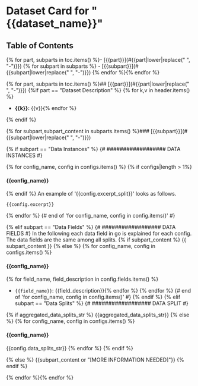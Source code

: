 # Dataset Card for "{{dataset_name}}"

## Table of Contents
{% for part, subparts in toc.items() %}- [{{part}}](#{{part|lower|replace(" ", "-")}})
{% for subpart in subparts %}  - [{{subpart}}](#{{subpart|lower|replace(" ", "-")}})
{% endfor %}{% endfor %}


{% for part, subparts in toc.items() %}## [{{part}}](#{{part|lower|replace(" ", "-")}})
{%if part == "Dataset Description" %}
{% for k,v in header.items() %} 
- **{{k}}:** {{v}}{% endfor %}

{% endif %} 

{% for subpart,subpart_content in subparts.items() %}### [{{subpart}}](#{{subpart|lower|replace(" ", "-")}})

{% if subpart == "Data Instances" %} {# ################## DATA INSTANCES #}

{% for config_name, config in configs.items() %} 
{% if configs|length > 1%}
#### {{config_name}}
{% endif %}
An example of '{{config.excerpt_split}}' looks as follows.
```
{{config.excerpt}}
```
{% endfor %} {# end of 'for config_name, config in config.items()' #}

{% elif subpart == "Data Fields" %} {# ################## DATA FIELDS #}
In the following each data field in go is explained for each config. The data fields are the same among all splits.
{% if subpart_content %}
{{ subpart_content }}
{% else %} 
{% for config_name, config in configs.items() %} 
#### {{config_name}}
{% for field_name, field_description in config.fields.items() %} 
- `{{field_name}}`: {{field_description}}{% endfor %}
{% endfor %} {# end of 'for config_name, config in config.items()' #}
{% endif %}
{% elif subpart == "Data Splits" %} {# ################## DATA SPLIT #}

{% if aggregated_data_splits_str %}
{{aggregated_data_splits_str}}
{% else %}
{% for config_name, config in configs.items() %}
#### {{config_name}}

{{config.data_splits_str}}
{% endfor %}
{% endif %}

{% else %}
{{subpart_content or "[MORE INFORMATION NEEDED]"}}
{% endif %}

{% endfor %}{% endfor %}


